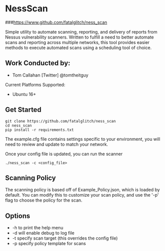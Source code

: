# NessScan
###https://www.github.com/fatalglitch/ness_scan

Simple utility to automate scanning, reporting, and delivery of reports from Nessus vulnerability scanners.
Written to fulfill a need to better automate scans and reporting across multiple networks, this tool
provides easier methods to execute automated scans using a scheduling tool of choice. 

Work Conducted by:
---------------------------------------
* Tom Callahan [Twitter] @tomtheitguy

Current Platforms Supported:
* Ubuntu 16+
 
## Get Started
```
git clone https://github.com/fatalglitch/ness_scan
cd ness_scan
pip install -r requirements.txt
```
The example.cfg file contains settings specific to your environment,
you will need to review and update to match your network.

Once your config file is updated, you can run the scanner

```
./ness_scan -c <config_file>
```

## Scanning Policy
The scanning policy is based off of Example_Policy.json, which is loaded by default.
You can modify this to customize your scan policy, and use the '-p' flag to choose the policy for the scan.

## Options
* -h to print the help menu
* -d will enable debug to log file
* -t specify scan target (this overrides the config file)
* -p specify policy template for scans